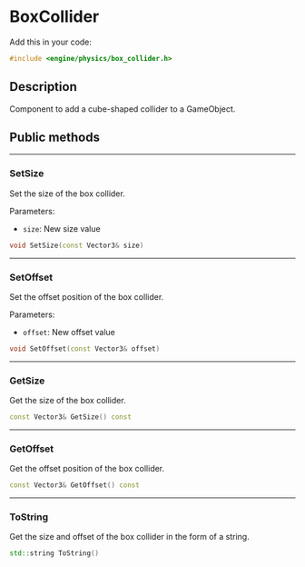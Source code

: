 # BoxCollider

Add this in your code:
```cpp
#include <engine/physics/box_collider.h>
```

## Description

Component to add a cube-shaped collider to a GameObject.

## Public methods

---
### SetSize
Set the size of the box collider.

Parameters:
- `size`: New size value
```cpp
void SetSize(const Vector3& size)
```

---
### SetOffset
Set the offset position of the box collider.

Parameters:
- `offset`: New offset value
```cpp
void SetOffset(const Vector3& offset)
```

---
### GetSize
Get the size of the box collider.
```cpp
const Vector3& GetSize() const
```

---
### GetOffset
Get the offset position of the box collider.
```cpp
const Vector3& GetOffset() const
```

---
### ToString
Get the size and offset of the box collider in the form of a string.
```cpp
std::string ToString()
```
